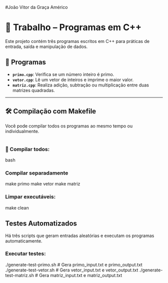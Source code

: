 #João Vitor da Graça Américo

# 📘 Trabalho – Programas em C++

Este projeto contém três programas escritos em C++ para práticas de entrada, saída e manipulação de dados.

## 📂 Programas

- **`primo.cpp`**: Verifica se um número inteiro é primo.
- **`vetor.cpp`**: Lê um vetor de inteiros e imprime o maior valor.
- **`matriz.cpp`**: Realiza adição, subtração ou multiplicação entre duas matrizes quadradas.

---

## 🛠️ Compilação com Makefile

Você pode compilar todos os programas ao mesmo tempo ou individualmente.
#
### 🔧 Compilar todos:
bash

### Compilar separadamente 
make primo
make vetor
make matriz

### Limpar executáveis:
make clean

## Testes Automatizados
Há três scripts que geram entradas aleatórias e executam os programas automaticamente.

### Executar testes:
./generate-test-primo.sh     # Gera primo_input.txt e primo_output.txt
./generate-test-vetor.sh     # Gera vetor_input.txt e vetor_output.txt
./generate-test-matriz.sh    # Gera matriz_input.txt e matriz_output.txt



